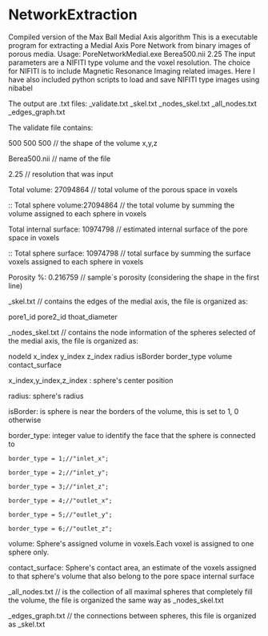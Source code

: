# NetworkExtraction
Compiled version of the Max Ball Medial Axis algorithm
This is a executable program for extracting a Medial Axis Pore Network from binary images of porous media.
 Usage: PoreNetworkMedial.exe Berea500.nii 2.25 
 The input parameters are a NIFITI type volume and the voxel resolution. The choice for NIFITI is to include Magnetic Resonance Imaging related images. 
Here I have also included python scripts to load and save NIFITI type images using nibabel

The output are .txt files:
_validate.txt 
_skel.txt
_nodes_skel.txt
_all_nodes.txt
_edges_graph.txt

The validate file contains:

500 500 500 // the shape of the volume x,y,z

Berea500.nii // name of the file

2.25 // resolution that was input

Total volume: 27094864 // total volume of the porous space in voxels

:: Total sphere volume:27094864 // the total volume by summing the volume assigned to each sphere in voxels

Total internal surface: 10974798 // estimated internal surface of the pore space in voxels

:: Total sphere surface: 10974798 // total surface by summing the surface voxels assigned to each sphere in voxels

Porosity %: 0.216759 // sample´s porosity (considering the shape in the first line)


_skel.txt  // contains the edges of the medial axis, the file is organized as:

pore1_id pore2_id thoat_diameter


_nodes_skel.txt // contains the node information of the spheres selected of the medial axis, the file is organized as:

nodeId x_index y_index z_index radius isBorder border_type  volume contact_surface


x_index,y_index,z_index : sphere's center position

radius: sphere's radius

isBorder: is sphere is near the borders of the volume, this is set to 1, 0 otherwise

border_type: integer value to identify the face that the sphere is connected to

	border_type = 1;//"inlet_x";
	
	border_type = 2;//"inlet_y";
	
	border_type = 3;//"inlet_z";
	
	border_type = 4;//"outlet_x";
  
	border_type = 5;//"outlet_y";
	
	border_type = 6;//"outlet_z";
	
volume: Sphere's assigned volume in voxels.Each voxel is assigned to one sphere only.

contact_surface: Sphere's contact area, an estimate of the voxels assigned to that sphere's volume that also belong to the pore space internal surface 


_all_nodes.txt // is the collection of all maximal spheres that completely fill the volume, the file is organized the same way as _nodes_skel.txt

_edges_graph.txt // the connections between spheres, this file is organized as _skel.txt




